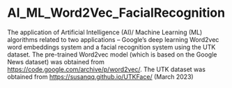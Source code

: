 # AI_ML_Word2Vec_FacialRecognition
The application of Artificial Intelligence (AI)/ Machine Learning (ML) algorithms related to two applications – Google’s deep learning Word2vec word embeddings system and a facial recognition system using the UTK dataset.
The pre-trained Word2vec model (which is based on the Google News dataset) was obtained from https://code.google.com/archive/p/word2vec/.
The UTK dataset was obtained from https://susanqq.github.io/UTKFace/ (March 2023)
